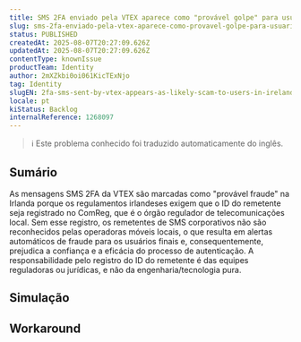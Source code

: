 ```yaml
---
title: SMS 2FA enviado pela VTEX aparece como "provável golpe" para usuários na Irlanda
slug: sms-2fa-enviado-pela-vtex-aparece-como-provavel-golpe-para-usuarios-na-irlanda
status: PUBLISHED
createdAt: 2025-08-07T20:27:09.626Z
updatedAt: 2025-08-07T20:27:09.626Z
contentType: knownIssue
productTeam: Identity
author: 2mXZkbi0oi061KicTExNjo
tag: Identity
slugEN: 2fa-sms-sent-by-vtex-appears-as-likely-scam-to-users-in-ireland
locale: pt
kiStatus: Backlog
internalReference: 1268097
---
```


>ℹ️ Este problema conhecido foi traduzido automaticamente do inglês.

## Sumário


As mensagens SMS 2FA da VTEX são marcadas como "provável fraude" na Irlanda porque os regulamentos irlandeses exigem que o ID do remetente seja registrado no ComReg, que é o órgão regulador de telecomunicações local. Sem esse registro, os remetentes de SMS corporativos não são reconhecidos pelas operadoras móveis locais, o que resulta em alertas automáticos de fraude para os usuários finais e, consequentemente, prejudica a confiança e a eficácia do processo de autenticação. A responsabilidade pelo registro do ID do remetente é das equipes reguladoras ou jurídicas, e não da engenharia/tecnologia pura.
## Simulação


## Workaround

